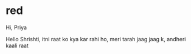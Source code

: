 # red
Hi, Priya



Hello Shrishti, itni raat ko kya kar rahi ho, meri tarah jaag jaag k, andheri kaali raat
